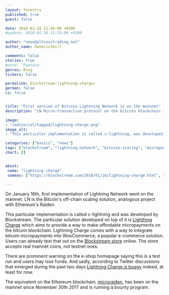 ```yaml
---
layout: forestry
published: true
guest: false

date: 2018-01-18 11:56:00 +0100
#update: 2018-01-10 11:23:00 +0100

author: "news@altcointrading.net"
author_name: GenericShill

comments: false
stories: true
#note: 'Feature'
genres: Blog
tickers: false

permalink: blockstream-lightning-charge/
german: false
cz: false


title: "First version of Bitcoin Lightning Network is on the mainnet"
description: "LN Micro-transaction protocol on the bitcoin blockchain is currently powering the Blockstream e-shop, and is buggy."

image:
- "/editorial/tagged/lightning-charge.png"
image_alt:
- "This particular implementation is called c-lightning, was developed by Blockstream."

categories: ["basics", "news"]
tags: ["blockstream", "lightning-network", "bitcoin-scaling", "micropayments", "ln"]
chart: []


about:
 name: "lightning charge"
 sameas: ["https://blockstream.com/2018/01/16/lightning-charge.html", "https://lightning.network/"]

---
```


On January 16th, first implementation of Lightning Network went on the mainnet. LN is the Bitcoin's off-chain scaling solution, analogous project with Ethereum's Raiden.

This particular implementation is called c-lightning and was developed by Blockstream. The particular solution developed on top of it is [Lighthing Charge](https://github.com/ElementsProject/lightning-charge) which aims to provide a way to make affordable micropayments on the bitcoin blockchain. Lightning Charge comes with a way to integrate bitcoin micropayments into WooCommerce, a popular e-commerce solution. Users can already test that out on the [Blockstream store](https://store.blockstream.com/) online. The store accepts real mainnet coins, not testnet ones.

There are prominent warning on the e-shop homepage saying this is a test run and users may lose funds. And sadly, according to Twitter discussions that emerged during the past two days [Lightning Charge is buggy](https://twitter.com/TraceMayer/status/953430172019101696) indeed, at least for now.

The equivalent on the Ethereum blockchain, [microraiden](https://raiden.network/micro.html), has been on the mainnet since November 30th 2017 and is running a bounty program.
